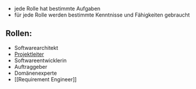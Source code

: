 - jede Rolle hat bestimmte Aufgaben
- für jede Rolle werden bestimmte Kenntnisse und Fähigkeiten gebraucht

## Rollen:
- Softwarearchitekt
- [Projektleiter](Projektleiter.md)
- Softwareentwicklerin
- Auftraggeber
- Domänenexperte
- [[Requirement Engineer]]
